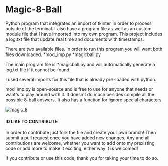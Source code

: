 # Magic-8-Ball
Python program that integrates an import of tkinter in order to process outside of the terminal. I also have a program file as well as an custom module file that I have imported into my own program. This project includes a log.txt file that update real time and documents with timestamps.

There are two available files. In order to run this program you will want both files downloaded. 
*mod_imp.py *magicball.py

The main program file is *magicball.py and will automatically generate a log.txt file if it cannot be found.

I used several imports for this file that is already pre-loaded with python. 

mod_imp.py is open-source and is free to use for anyone that needs or want's to play around with it. It doesn't do much besides compile all the possible 8-ball answers. It also has a function for ignore special characters.


![magic_8](https://github.com/user-attachments/assets/09f0b527-161d-4967-b63d-06ad73b7fb36)


#### ID LIKE TO CONTRIBUTE ###

In order to contribute just fork the file and create your own branch! Then submit a pull request once you have added new changes. Any and all contributions are welcome, whether you want to add onto my prexisting code or add more to make it exciting, either way it is welcomed!

If you contribute or use this code, thank you for taking your time to do so.
